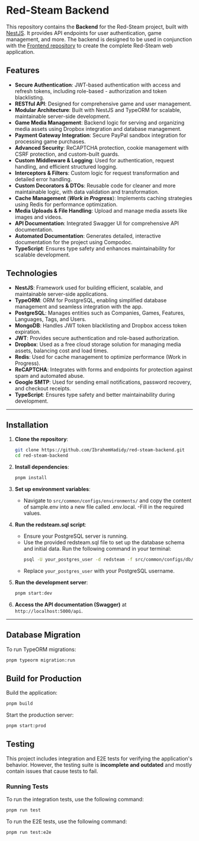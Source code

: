 # Red-Steam Backend

This repository contains the **Backend** for the Red-Steam project, built with [NestJS](https://nestjs.com/). It provides API endpoints for user authentication, game management, and more. The backend is designed to be used in conjunction with the [Frontend repository](https://github.com/IbrahemHadidy/red-steam-frontend) to create the complete Red-Steam web application.

## Features

- **Secure Authentication**: JWT-based authentication with access and refresh tokens, including role-based - authorization and token blacklisting.
- **RESTful API**: Designed for comprehensive game and user management.
- **Modular Architecture**: Built with NestJS and TypeORM for scalable, maintainable server-side development.
- **Game Media Management**: Backend logic for serving and organizing media assets using Dropbox integration and database management.
- **Payment Gateway Integration**: Secure PayPal sandbox integration for processing game purchases.
- **Advanced Security**: ReCAPTCHA protection, cookie management with CSRF protection, and custom-built guards.
- **Custom Middleware & Logging**: Used for authentication, request handling, and efficient structured logging.
- **Interceptors & Filters**: Custom logic for request transformation and detailed error handling.
- **Custom Decorators & DTOs**: Reusable code for cleaner and more maintainable logic, with data validation and transformation.
- **Cache Management** (**_Work in Progress_**): Implements caching strategies using Redis for performance optimization.
- **Media Uploads & File Handling**: Upload and manage media assets like images and videos.
- **API Documentation**: Integrated Swagger UI for comprehensive API documentation.
- **Automated Documentation**: Generates detailed, interactive documentation for the project using Compodoc.
- **TypeScript**: Ensures type safety and enhances maintainability for scalable development.

## Technologies

- **NestJS**: Framework used for building efficient, scalable, and maintainable server-side applications.
- **TypeORM**: ORM for PostgreSQL, enabling simplified database management and seamless integration with the app.
- **PostgreSQL**: Manages entities such as Companies, Games, Features, Languages, Tags, and Users.
- **MongoDB**: Handles JWT token blacklisting and Dropbox access token expiration.
- **JWT**: Provides secure authentication and role-based authorization.
- **Dropbox**: Used as a free cloud storage solution for managing media assets, balancing cost and load times.
- **Redis**: Used for cache management to optimize performance (Work in Progress).
- **ReCAPTCHA**: Integrates with forms and endpoints for protection against spam and automated abuse.
- **Google SMTP**: Used for sending email notifications, password recovery, and checkout receipts.
- **TypeScript**: Ensures type safety and better maintainability during development.

---

## Installation

1. **Clone the repository**:

   ```bash
   git clone https://github.com/IbrahemHadidy/red-steam-backend.git
   cd red-steam-backend
   ```

2. **Install dependencies**:
   ```bash
   pnpm install
   ```
3. **Set up environment variables**:

   - Navigate to `src/common/configs/environments/` and copy the content of sample.env into a new file called .env.local.
     -Fill in the required values.

4. **Run the redsteam.sql script**:

   - Ensure your PostgreSQL server is running.
   - Use the provided redsteam.sql file to set up the database schema and initial data. Run the following command in your terminal:
     ```bash
     psql -U your_postgres_user -d redsteam -f src/common/configs/db/redsteam.sql
     ```
   - Replace `your_postgres_user` with your PostgreSQL username.

5. **Run the development server**:

   ```bash
   pnpm start:dev
   ```

6. **Access the API documentation (Swagger)** at `http://localhost:5000/api`.

---

## Database Migration

To run TypeORM migrations:

```bash
pnpm typeorm migration:run
```

## Build for Production

Build the application:

```bash
pnpm build
```

Start the production server:

```bash
pnpm start:prod
```

## Testing

This project includes integration and E2E tests for verifying the application's behavior. However, the testing suite is **incomplete and outdated** and mostly contain issues that cause tests to fail.

### Running Tests

To run the integration tests, use the following command:

```bash
pnpm run test
```

To run the E2E tests, use the following command:

```bash
pnpm run test:e2e
```
